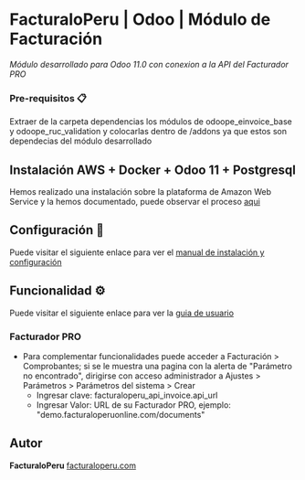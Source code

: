 # FacturaloPeru | Odoo | Módulo de Facturación

_Módulo desarrollado para Odoo 11.0 con conexion a la API del Facturador PRO_


### Pre-requisitos 📋

Extraer de la carpeta dependencias los módulos de odoope_einvoice_base y odoope_ruc_validation y colocarlas dentro de /addons ya que estos son dependecias del módulo desarrollado


## Instalación AWS + Docker + Odoo 11 + Postgresql

Hemos realizado una instalación sobre la plataforma de Amazon Web Service y la hemos documentado, puede observar el proceso [aqui](https://docs.google.com/document/d/16Q54Lw-1km660TZOWw5EICqxkdTaZMSYk9ddoUA4E8I/edit?usp=sharing)

## Configuración 🔧

Puede visitar el siguiente enlace para ver el [manual de instalación y configuración](https://docs.google.com/document/d/1JB6krhzYcs1SkhIefsErRNmvaDBPrf31ZtMrSs5Iwrc/edit?usp=sharing)

## Funcionalidad ⚙️

Puede visitar el siguiente enlace para ver la [guia de usuario](https://docs.google.com/document/d/1qP2u0Tu-nwF78qRYzt3oZrp8B9YUtMvqEUFv5Z-oixA/edit?usp=sharing)

### Facturador PRO

* Para complementar funcionalidades puede acceder a Facturación > Comprobantes; si se le muestra una pagina con la alerta de "Parámetro no encontrado", dirigirse con acceso administrador a Ajustes > Parámetros > Parámetros del sistema > Crear
    * Ingresar clave: facturaloperu_api_invoice.api_url
    * Ingresar Valor: URL de su Facturador PRO, ejemplo: "demo.facturaloperuonline.com/documents"

## Autor

**FacturaloPeru** [facturaloperu.com](http://facturaloperu.com)
